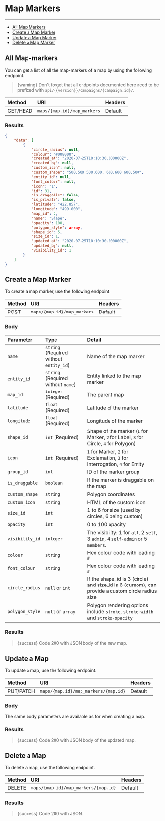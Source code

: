 # Map Markers

---

- [All Map Markers](#all-map-markers)
- [Create a Map Marker](#create-map-marker)
- [Update a Map Marker](#update-map-marker)
- [Delete a Map Marker](#delete-map-marker)

<a name="all-map-markers"></a>
## All Map-markers

You can get a list of all the map-markers of a map by using the following endpoint.

> {warning} Don't forget that all endpoints documented here need to be prefixed with `api/{{version}}/campaigns/{campaign.id}/`.


| Method | URI | Headers |
| :- |   :-   |  :-  |
| GET/HEAD | `maps/{map.id}/map_markers` | Default |

### Results
```json
{
    "data": [
        {
            "circle_radius": null,
            "colour": "#008000",
            "created_at": "2020-07-25T10:10:30.000000Z",
            "created_by": null,
            "custom_icon": null,
            "custom_shape": "500,500 500,600, 600,600 600,500",
            "entity_id": null,
            "font_colour": null,
            "icon": "1",
            "id": 31,
            "is_draggable": false,
            "is_private": false,
            "latitude": "422.857",
            "longitude": "499.000",
            "map_id": 2,
            "name": "Shape",
            "opacity": 100,
            "polygon_style": array,
            "shape_id": 5,
            "size_id": 1,
            "updated_at": "2020-07-25T10:10:30.000000Z",
            "updated_by": null,
            "visibility_id": 1
        }
    ]
}
```


<a name="create-map-marker"></a>
## Create a Map Marker

To create a map marker, use the following endpoint.

| Method | URI | Headers |
| :- |   :-   |  :-  |
| POST | `maps/{map.id}/map_markers` | Default |

### Body

| Parameter | Type | Detail |
| :- |   :-   |  :-  |
| `name` | `string` (Required without `entity_id`) | Name of the map marker |
| `entity_id` | `string` (Required without `name`) | Entity linked to the map marker |
| `map_id` | `integer` (Required) | The parent map |
| `latitude` | `float` (Required) | Latitude of the marker |
| `longitude` | `float` (Required) | Longitude of the marker |
| `shape_id` | `int` (Required) | Shape of the marker (`1` for Marker, `2` for Label, `3` for Circle, `4` for Polygon) |
| `icon` | `int` (Required) | `1` for Marker, `2` for Exclamation, `3` for Interrogation, `4` for Entity |
| `group_id` | `int` | ID of the marker group |
| `is_draggable` | `boolean` | If the marker is draggable on the map |
| `custom_shape` | `string` | Polygon coordinates |
| `custom_icon` | `string` | HTML of the custom icon |
| `size_id` | `int` | 1 to 6 for size (used by circles, 6 being custom) |
| `opacity` | `int` | 0 to 100 opacity |
| `visibility_id` | `integer` | The visibility: 1 for `all`, 2 `self`, 3 `admin`, 4 `self-admin` or 5 `members`. |
| `colour` | `string` | Hex colour code with leading `#` |
| `font_colour` | `string` | Hex colour code with leading `#` |
| `circle_radius` | `null` or `int` | If the shape_id is 3 (circle) and size_id is 6 (cursom), can provide a custom circle radius size |
| `polygon_style` | `null` or `array` | Polygon rendering options include `stroke`, `stroke-width` and `stroke-opacity` |


### Results

> {success} Code 200 with JSON body of the new map.


<a name="update-map"></a>
## Update a Map

To update a map, use the following endpoint.

| Method | URI | Headers |
| :- |   :-   |  :-  |
| PUT/PATCH | `maps/{map.id}/map_markers/{map.id}` | Default |

### Body

The same body parameters are available as for when creating a map.

### Results

> {success} Code 200 with JSON body of the updated map.


<a name="delete-map"></a>
## Delete a Map

To delete a map, use the following endpoint.

| Method | URI | Headers |
| :- |   :-   |  :-  |
| DELETE | `maps/{map.id}/map_markers/{map.id}` | Default |

### Results

> {success} Code 200 with JSON.

